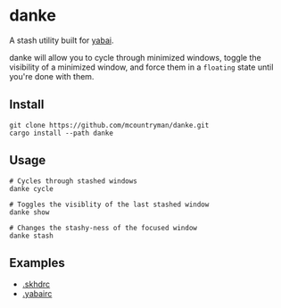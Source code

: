 # danke

A stash utility built for [yabai](https://github.com/koekeishiya/yabai).

danke will allow you to cycle through minimized windows, toggle the visibility of a minimized window,
and force them in a `floating` state until you're done with them.

## Install

```shell
git clone https://github.com/mcountryman/danke.git
cargo install --path danke
```

## Usage

```shell
# Cycles through stashed windows
danke cycle

# Toggles the visiblity of the last stashed window
danke show

# Changes the stashy-ness of the focused window
danke stash
```

## Examples

* [.skhdrc](examples/.skhdrc)
* [.yabairc](examples/.yabairc)
